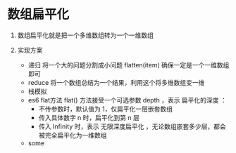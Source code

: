 # 数组扁平化
1. 数组扁平化就是把一个多维数组转为一个一维数组

2. 实现方案
    - 递归
        将一个大的问题分割成小问题
        flatten(item) 确保一定是一个一维数组即可
    - reduce
        将一个数组总结为一个结果，利用这个将多维数组变一维
    - 栈模拟
    - es6 flat方法
        flat() 方法接受一个可选参数 depth ，表示 扁平化的深度 ：
        - 不传参数时，默认值为 1，仅扁平化一层嵌套数组
        - 传入具体数字 n 时，扁平化到第 n 层
        - 传入 Infinity 时，表示 无限深度扁平化 ，无论数组嵌套多少层，都会被完全扁平化为一维数组
    - some